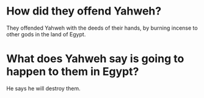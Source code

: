 # How did they offend Yahweh?

They offended Yahweh with the deeds of their hands, by burning incense to other gods in the land of Egypt.

# What does Yahweh say is going to happen to them in Egypt?

He says he will destroy them.
